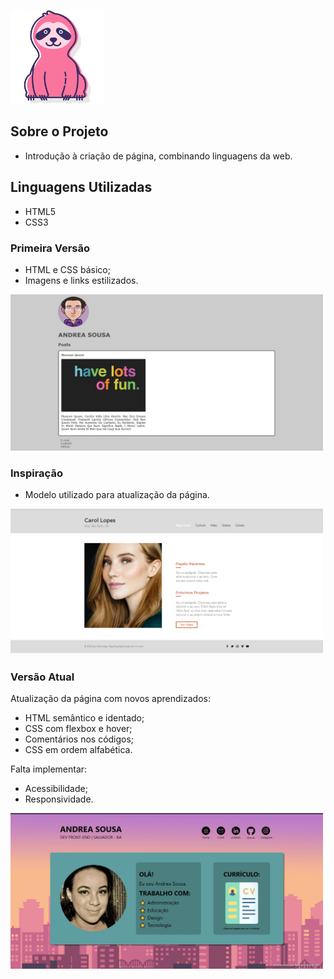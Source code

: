 <p align-item="center"><img src="./files/sloth.svg" width="150"></p>

## Sobre o Projeto

- Introdução à criação de página, combinando linguagens da web.

## Linguagens Utilizadas

+ HTML5
+ CSS3

### Primeira Versão

- HTML e CSS básico;
- Imagens e links estilizados.

<img src="./files/antes.jpg" width="500">

### Inspiração

- Modelo utilizado para atualização da página.

<img src="./files/inspiração.jpg" width="500">


### Versão Atual

Atualização da página com novos aprendizados:
- HTML semântico e identado;
- CSS com flexbox e hover;
- Comentários nos códigos;
- CSS em ordem alfabética.

Falta implementar:
- Acessibilidade;
- Responsividade.

<img src="./files/depois.jpg" alt="" width="500">